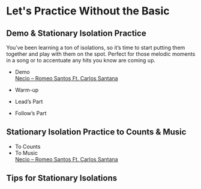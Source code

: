 # Let's Practice Without the Basic

## Demo & Stationary Isolation Practice

You’ve been learning a ton of isolations, so it’s time to start putting them together and play with them on the spot. Perfect for those melodic moments in a song or to accentuate any hits you know are coming up.

* Demo
<br>[Necio – Romeo Santos Ft. Carlos Santana](https://www.youtube.com/watch?v=DXiXPhvYuNU)

* Warm-up
* Lead’s Part
* Follow’s Part

## Stationary Isolation Practice to Counts & Music

* To Counts
* To Music
<br>[Necio – Romeo Santos Ft. Carlos Santana](https://www.youtube.com/watch?v=DXiXPhvYuNU)

## Tips for Stationary Isolations
